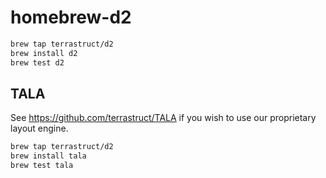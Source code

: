# homebrew-d2

```sh
brew tap terrastruct/d2
brew install d2
brew test d2
```

## TALA

See https://github.com/terrastruct/TALA if you wish to use our proprietary layout engine.

```sh
brew tap terrastruct/d2
brew install tala
brew test tala
```
